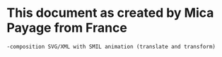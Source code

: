 # This document as created by Mica Payage from France 

	-composition SVG/XML with SMIL animation (translate and transform)
